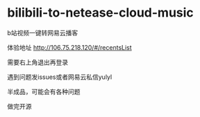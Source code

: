 # bilibili-to-netease-cloud-music
b站视频一键转网易云播客

体验地址
http://106.75.218.120/#/recentsList

需要右上角退出再登录

遇到问题发issues或者网易云私信yulyl

半成品，可能会有各种问题

做完开源
